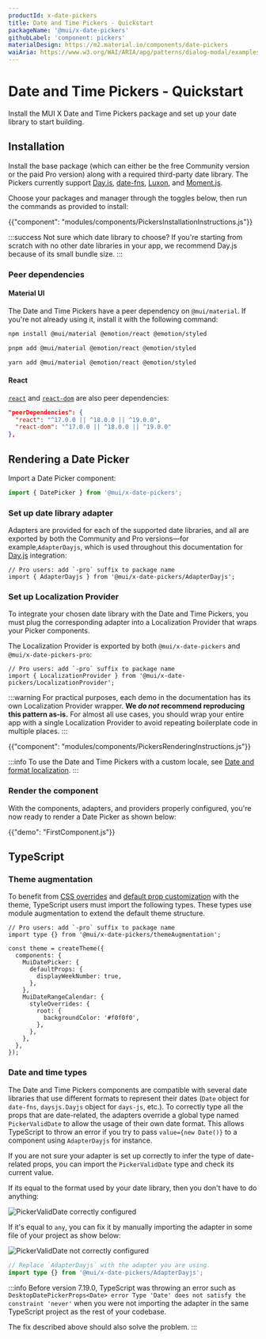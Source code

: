 ```yaml
---
productId: x-date-pickers
title: Date and Time Pickers - Quickstart
packageName: '@mui/x-date-pickers'
githubLabel: 'component: pickers'
materialDesign: https://m2.material.io/components/date-pickers
waiAria: https://www.w3.org/WAI/ARIA/apg/patterns/dialog-modal/examples/datepicker-dialog/
---
```


# Date and Time Pickers - Quickstart

<p class="description">Install the MUI X Date and Time Pickers package and set up your date library to start building.</p>

## Installation

Install the base package (which can either be the free Community version or the paid Pro version) along with a required third-party date library.
The Pickers currently support [Day.js](https://day.js.org/), [date-fns](https://date-fns.org/), [Luxon](https://moment.github.io/luxon/#/), and [Moment.js](https://momentjs.com/).

Choose your packages and manager through the toggles below, then run the commands as provided to install:

<!-- #default-branch-switch -->

{{"component": "modules/components/PickersInstallationInstructions.js"}}

:::success
Not sure which date library to choose?
If you're starting from scratch with no other date libraries in your app, we recommend Day.js because of its small bundle size.
:::

### Peer dependencies

#### Material UI

The Date and Time Pickers have a peer dependency on `@mui/material`.
If you're not already using it, install it with the following command:

<codeblock storageKey="package-manager">

```bash npm
npm install @mui/material @emotion/react @emotion/styled
```

```bash pnpm
pnpm add @mui/material @emotion/react @emotion/styled
```

```bash yarn
yarn add @mui/material @emotion/react @emotion/styled
```

</codeblock>

#### React

<!-- #react-peer-version -->

[`react`](https://www.npmjs.com/package/react) and [`react-dom`](https://www.npmjs.com/package/react-dom) are also peer dependencies:

```json
"peerDependencies": {
  "react": "^17.0.0 || ^18.0.0 || ^19.0.0",
  "react-dom": "^17.0.0 || ^18.0.0 || ^19.0.0"
},
```

## Rendering a Date Picker

Import a Date Picker component:

```js
import { DatePicker } from '@mui/x-date-pickers';
```

### Set up date library adapter

Adapters are provided for each of the supported date libraries, and all are exported by both the Community and Pro versions—for example,`AdapterDayjs`, which is used throughout this documentation for [Day.js](https://day.js.org/) integration:

```tsx
// Pro users: add `-pro` suffix to package name
import { AdapterDayjs } from '@mui/x-date-pickers/AdapterDayjs';
```

### Set up Localization Provider

To integrate your chosen date library with the Date and Time Pickers, you must plug the corresponding adapter into a Localization Provider that wraps your Picker components.

The Localization Provider is exported by both `@mui/x-date-pickers` and `@mui/x-date-pickers-pro`:

```tsx
// Pro users: add `-pro` suffix to package name
import { LocalizationProvider } from '@mui/x-date-pickers/LocalizationProvider';
```

:::warning
For practical purposes, each demo in the documentation has its own Localization Provider wrapper.
**We _do not_ recommend reproducing this pattern as-is.**
For almost all use cases, you should wrap your entire app with a single Localization Provider to avoid repeating boilerplate code in multiple places.
:::

{{"component": "modules/components/PickersRenderingInstructions.js"}}

:::info
To use the Date and Time Pickers with a custom locale, see [Date and format localization](/x/react-date-pickers/adapters-locale/).
:::

### Render the component

With the components, adapters, and providers properly configured, you're now ready to render a Date Picker as shown below:

{{"demo": "FirstComponent.js"}}

## TypeScript

### Theme augmentation

To benefit from [CSS overrides](/material-ui/customization/theme-components/#theme-style-overrides) and [default prop customization](/material-ui/customization/theme-components/#theme-default-props) with the theme, TypeScript users must import the following types.
These types use module augmentation to extend the default theme structure.

```tsx
// Pro users: add `-pro` suffix to package name
import type {} from '@mui/x-date-pickers/themeAugmentation';

const theme = createTheme({
  components: {
    MuiDatePicker: {
      defaultProps: {
        displayWeekNumber: true,
      },
    },
    MuiDateRangeCalendar: {
      styleOverrides: {
        root: {
          backgroundColor: '#f0f0f0',
        },
      },
    },
  },
});
```

### Date and time types

The Date and Time Pickers components are compatible with several date libraries
that use different formats to represent their dates
(`Date` object for `date-fns`, `daysjs.Dayjs` object for `days-js`, etc.).
To correctly type all the props that are date-related, the adapters override a global type named `PickerValidDate`
to allow the usage of their own date format.
This allows TypeScript to throw an error if you try to pass `value={new Date()}` to a component using `AdapterDayjs` for instance.

If you are not sure your adapter is set up correctly to infer the type of date-related props, you can import the `PickerValidDate` type and check its current value.

If its equal to the format used by your date library, then you don't have to do anything:

<img src="/static/x/date-pickers/picker-valid-date-configured.png" alt="PickerValidDate correctly configured" />

If it's equal to `any`, you can fix it by manually importing the adapter in some file of your project as show below:

<img src="/static/x/date-pickers/picker-valid-date-not-configured.png" alt="PickerValidDate not correctly configured" />

```ts
// Replace `AdapterDayjs` with the adapter you are using.
import type {} from '@mui/x-date-pickers/AdapterDayjs';
```

:::info
Before version 7.19.0, TypeScript was throwing an error such as `DesktopDatePickerProps<Date> error Type 'Date' does not satisfy the constraint 'never'`
when you were not importing the adapter in the same TypeScript project as the rest of your codebase.

The fix described above should also solve the problem.
:::
